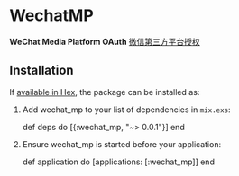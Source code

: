 # WechatMP

**WeChat Media Platform OAuth** [微信第三方平台授权](https://open.weixin.qq.com/cgi-bin/showdocument?action=dir_list&t=resource/res_list&verify=1&id=open1453779503&token=0fbba0141afd0e79e61025b7a0cbf63a1850251e&lang=zh_CN)

## Installation

If [available in Hex](https://hex.pm/docs/publish), the package can be installed as:

  1. Add wechat_mp to your list of dependencies in `mix.exs`:

        def deps do
          [{:wechat_mp, "~> 0.0.1"}]
        end

  2. Ensure wechat_mp is started before your application:

        def application do
          [applications: [:wechat_mp]]
        end
